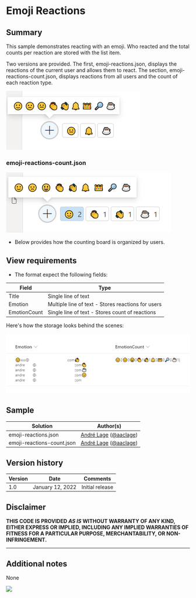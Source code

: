 # Emoji Reactions

## Summary

This sample demonstrates reacting with an emoji. Who reacted and the total counts per reaction are stored with the list item.

Two versions are provided. The first, emoji-reactions.json, displays the reactions of the current user and allows them to react. The section, emoji-reactions-count.json, displays reactions from all users and the count of each reaction type.

![screenshot of the sample](./assets/screenshot.png)

### emoji-reactions-count.json

![emotions format](./assets/screenshotCount.png)

  - Below provides how the counting board is organized by users.

## View requirements
- The format expect the following fields:

Field |Type
--------|---------
Title | Single line of text 
Emotion | Multiple line of text - Stores reactions for users
EmotionCount | Single line of text  - Stores count of reactions

Here's how the storage looks behind the scenes:

![storage](./assets/UnformattedColumns.png)

## Sample

Solution|Author(s)
--------|---------
emoji-reactions.json | [André Lage](https://github.com/aaclage) ([@aaclage](https://twitter.com/aaclage))
emoji-reactions-count.json | [André Lage](https://github.com/aaclage) ([@aaclage](https://twitter.com/aaclage))

## Version history

Version|Date|Comments
-------|----|--------
1.0|January 12, 2022|Initial release

## Disclaimer

**THIS CODE IS PROVIDED *AS IS* WITHOUT WARRANTY OF ANY KIND, EITHER EXPRESS OR IMPLIED, INCLUDING ANY IMPLIED WARRANTIES OF FITNESS FOR A PARTICULAR PURPOSE, MERCHANTABILITY, OR NON-INFRINGEMENT.**

---

## Additional notes
None

<img src="https://pnptelemetry.azurewebsites.net/list-formatting/view-samples/emoji-reactions" />
